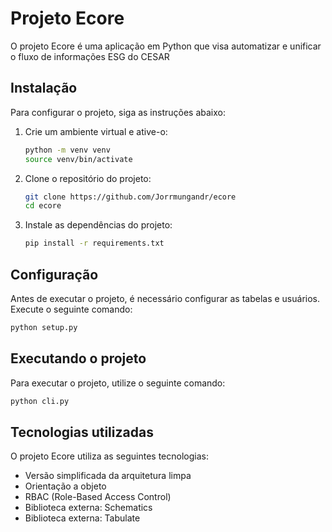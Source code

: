# Projeto Ecore

O projeto Ecore é uma aplicação em Python que visa automatizar e unificar o fluxo de informações ESG do CESAR

## Instalação

Para configurar o projeto, siga as instruções abaixo:

1. Crie um ambiente virtual e ative-o:
   ```bash
   python -m venv venv
   source venv/bin/activate
   ```

2. Clone o repositório do projeto:
   ```bash
   git clone https://github.com/Jorrmungandr/ecore
   cd ecore
   ```

3. Instale as dependências do projeto:
   ```bash
   pip install -r requirements.txt
   ```

## Configuração

Antes de executar o projeto, é necessário configurar as tabelas e usuários. Execute o seguinte comando:
   ```bash
   python setup.py
   ```

## Executando o projeto

Para executar o projeto, utilize o seguinte comando:
   ```bash
   python cli.py
   ```

## Tecnologias utilizadas

O projeto Ecore utiliza as seguintes tecnologias:

- Versão simplificada da arquitetura limpa
- Orientação a objeto
- RBAC (Role-Based Access Control)
- Biblioteca externa: Schematics
- Biblioteca externa: Tabulate